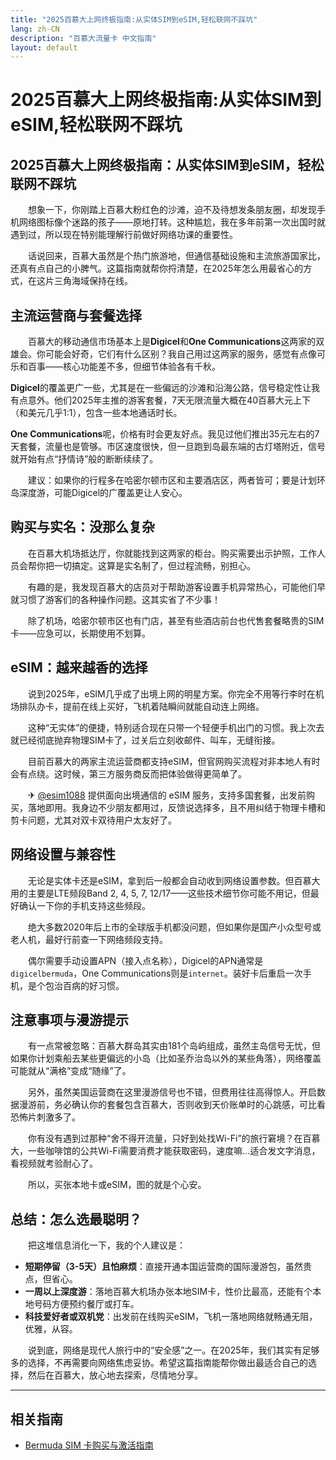 ```yaml
---
title: "2025百慕大上网终极指南:从实体SIM到eSIM,轻松联网不踩坑"
lang: zh-CN
description: "百慕大流量卡 中文指南"
layout: default
---
```

# 2025百慕大上网终极指南:从实体SIM到eSIM,轻松联网不踩坑

## 2025百慕大上网终极指南：从实体SIM到eSIM，轻松联网不踩坑

　　想象一下，你刚踏上百慕大粉红色的沙滩，迫不及待想发条朋友圈，却发现手机网络图标像个迷路的孩子——原地打转。这种尴尬，我在多年前第一次出国时就遇到过，所以现在特别能理解行前做好网络功课的重要性。

　　话说回来，百慕大虽然是个热门旅游地，但通信基础设施和主流旅游国家比，还真有点自己的小脾气。这篇指南就帮你捋清楚，在2025年怎么用最省心的方式，在这片三角海域保持在线。

## 主流运营商与套餐选择

　　百慕大的移动通信市场基本上是**Digicel**和**One Communications**这两家的双雄会。你可能会好奇，它们有什么区别？我自己用过这两家的服务，感觉有点像可乐和百事——核心功能差不多，但细节体验各有千秋。

**Digicel**的覆盖更广一些，尤其是在一些偏远的沙滩和沿海公路，信号稳定性让我有点意外。他们2025年主推的游客套餐，7天无限流量大概在40百慕大元上下（和美元几乎1:1），包含一些本地通话时长。

**One Communications**呢，价格有时会更友好点。我见过他们推出35元左右的7天套餐，流量也是管够。市区速度很快，但一旦跑到岛最东端的古灯塔附近，信号就开始有点“抒情诗”般的断断续续了。

　　建议：如果你的行程多在哈密尔顿市区和主要酒店区，两者皆可；要是计划环岛深度游，可能Digicel的广覆盖更让人安心。

## 购买与实名：没那么复杂

　　在百慕大机场抵达厅，你就能找到这两家的柜台。购买需要出示护照，工作人员会帮你把一切搞定。这算是实名制了，但过程流畅，别担心。

　　有趣的是，我发现百慕大的店员对于帮助游客设置手机异常热心，可能他们早就习惯了游客们的各种操作问题。这其实省了不少事！

　　除了机场，哈密尔顿市区也有门店，甚至有些酒店前台也代售套餐略贵的SIM卡——应急可以，长期使用不划算。

## eSIM：越来越香的选择

　　说到2025年，eSIM几乎成了出境上网的明星方案。你完全不用等行李时在机场排队办卡，提前在线上买好，飞机着陆瞬间就能自动连上网络。

　　这种“无实体”的便捷，特别适合现在只带一个轻便手机出门的习惯。我上次去就已经彻底抛弃物理SIM卡了，过关后立刻收邮件、叫车，无缝衔接。

　　目前百慕大的两家主流运营商都支持eSIM，但官网购买流程对非本地人有时会有点绕。这时候，第三方服务商反而把体验做得更简单了。

　　✈ [@esim1088](https://t.me/s/esim1088) 提供面向出境通信的 eSIM 服务，支持多国套餐，出发前购买，落地即用。我身边不少朋友都用过，反馈说选择多，且不用纠结于物理卡槽和剪卡问题，尤其对双卡双待用户太友好了。

## 网络设置与兼容性

　　无论是实体卡还是eSIM，拿到后一般都会自动收到网络设置参数。但百慕大用的主要是LTE频段Band 2, 4, 5, 7, 12/17——这些技术细节你可能不用记，但最好确认一下你的手机支持这些频段。

　　绝大多数2020年后上市的全球版手机都没问题，但如果你是国产小众型号或老人机，最好行前查一下网络频段支持。

　　偶尔需要手动设置APN（接入点名称），Digicel的APN通常是`digicelbermuda`，One Communications则是`internet`。装好卡后重启一次手机，是个包治百病的好习惯。

## 注意事项与漫游提示

　　有一点常被忽略：百慕大群岛其实由181个岛屿组成，虽然主岛信号无忧，但如果你计划乘船去某些更偏远的小岛（比如圣乔治岛以外的某些角落），网络覆盖可能就从“满格”变成“随缘”了。

　　另外，虽然美国运营商在这里漫游信号也不错，但费用往往高得惊人。开启数据漫游前，务必确认你的套餐包含百慕大，否则收到天价账单时的心跳感，可比看恐怖片刺激多了。

　　你有没有遇到过那种“舍不得开流量，只好到处找Wi-Fi”的旅行窘境？在百慕大，一些咖啡馆的公共Wi-Fi需要消费才能获取密码，速度嘛…适合发文字消息，看视频就考验耐心了。

　　所以，买张本地卡或eSIM，图的就是个心安。

## 总结：怎么选最聪明？

　　把这堆信息消化一下，我的个人建议是：

*   **短期停留（3-5天）且怕麻烦**：直接开通本国运营商的国际漫游包，虽然贵点，但省心。
*   **一周以上深度游**：落地百慕大机场办张本地SIM卡，性价比最高，还能有个本地号码方便预约餐厅或打车。
*   **科技爱好者或双机党**：出发前在线购买eSIM，飞机一落地网络就畅通无阻，优雅，从容。

　　说到底，网络是现代人旅行中的“安全感”之一。在2025年，我们其实有足够多的选择，不再需要向网络焦虑妥协。希望这篇指南能帮你做出最适合自己的选择，然后在百慕大，放心地去探索，尽情地分享。

<!-- crosslink -->
---

## 相关指南

- [Bermuda SIM 卡购买与激活指南](https://faciylike.github.io/bermuda-sim-guides)
